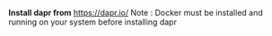 **Install dapr from** https://dapr.io/
Note : Docker must be installed and running on your system before installing dapr
